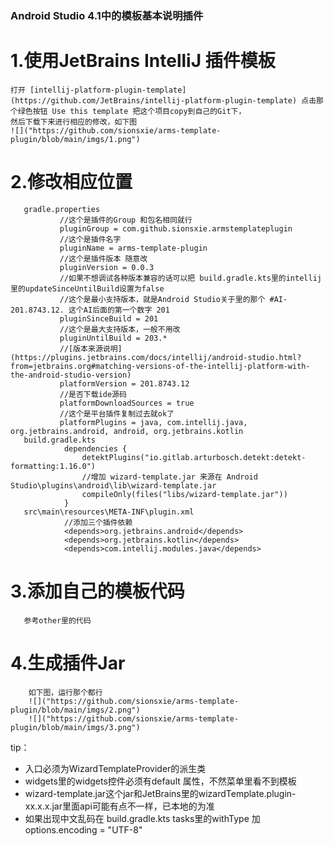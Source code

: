 ### Android Studio 4.1中的模板基本说明插件

# 1.使用JetBrains IntelliJ 插件模板

    打开 [intellij-platform-plugin-template](https://github.com/JetBrains/intellij-platform-plugin-template) 点击那个绿色按钮 Use this template 把这个项目copy到自己的Git下，
    然后下载下来进行相应的修改，如下图
    ![]("https://github.com/sionsxie/arms-template-plugin/blob/main/imgs/1.png")

# 2.修改相应位置
       gradle.properties
               //这个是插件的Group 和包名相同就行
               pluginGroup = com.github.sionsxie.armstemplateplugin
               //这个是插件名字
               pluginName = arms-template-plugin
               //这个是插件版本 随意改
               pluginVersion = 0.0.3
               //如果不想调试各种版本兼容的话可以把 build.gradle.kts里的intellij里的updateSinceUntilBuild设置为false
               //这个是最小支持版本，就是Android Studio关于里的那个 #AI-201.8743.12. 这个AI后面的第一个数字 201
               pluginSinceBuild = 201
               //这个是最大支持版本，一般不用改
               pluginUntilBuild = 203.*
               //[版本来源说明](https://plugins.jetbrains.com/docs/intellij/android-studio.html?from=jetbrains.org#matching-versions-of-the-intellij-platform-with-the-android-studio-version)
               platformVersion = 201.8743.12
               //是否下载ide源码
               platformDownloadSources = true
               //这个是平台插件复制过去就ok了
               platformPlugins = java, com.intellij.java, org.jetbrains.android, android, org.jetbrains.kotlin
       build.gradle.kts
                dependencies {
                    detektPlugins("io.gitlab.arturbosch.detekt:detekt-formatting:1.16.0")
                    //增加 wizard-template.jar 来源在 Android Studio\plugins\android\lib\wizard-template.jar
                    compileOnly(files("libs/wizard-template.jar"))
                }
       src\main\resources\META-INF\plugin.xml
                //添加三个插件依赖
                <depends>org.jetbrains.android</depends>
                <depends>org.jetbrains.kotlin</depends>
                <depends>com.intellij.modules.java</depends>

# 3.添加自己的模板代码
       参考other里的代码

# 4.生成插件Jar
        如下图，运行那个都行
        ![]("https://github.com/sionsxie/arms-template-plugin/blob/main/imgs/2.png")
        ![]("https://github.com/sionsxie/arms-template-plugin/blob/main/imgs/3.png")


tip：
   - 入口必须为WizardTemplateProvider的派生类
   - widgets里的widgets控件必须有default 属性，不然菜单里看不到模板
   - wizard-template.jar这个jar和JetBrains里的wizardTemplate.plugin-xx.x.x.jar里面api可能有点不一样，已本地的为准
   - 如果出现中文乱码在 build.gradle.kts tasks里的withType<JavaCompile> 加 options.encoding = "UTF-8"
